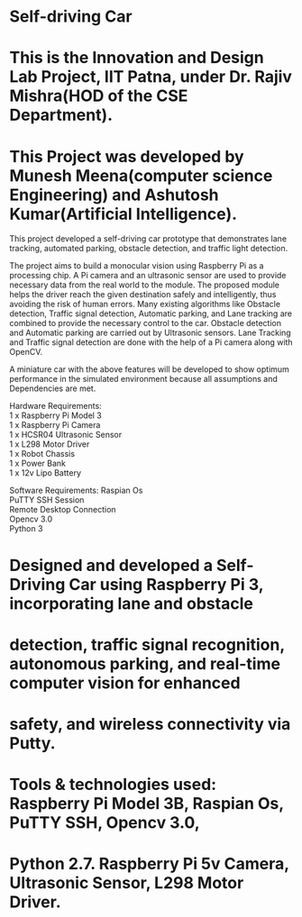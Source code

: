 # Self-driving Car
# This is the Innovation and Design Lab Project, IIT Patna,  under Dr. Rajiv Mishra(HOD of the CSE Department).
# This  Project was developed by Munesh Meena(computer science Engineering) and Ashutosh Kumar(Artificial Intelligence).
This project developed a self-driving car prototype that demonstrates lane tracking, automated parking, obstacle detection, and traffic light detection.

The project aims to build a monocular vision using Raspberry Pi as a processing chip. A Pi camera and an ultrasonic sensor are used to provide necessary data from the real world to the module. The proposed module helps the driver reach the given destination safely and intelligently, thus avoiding the risk of human errors. Many existing algorithms like  Obstacle detection, Traffic signal detection, Automatic parking, and Lane tracking are combined to provide the necessary control to the car. Obstacle detection and Automatic parking  are carried out by Ultrasonic sensors. Lane Tracking and Traffic signal detection are done with the help of a Pi camera along with OpenCV. 

 A miniature car with the above features will be developed to show optimum performance in the simulated environment because all assumptions and Dependencies are met.
 
 Hardware Requirements:<br/>
 1 x Raspberry Pi Model 3 <br/>
 1 x Raspberry Pi  Camera <br/>
 1 x HCSR04 Ultrasonic Sensor <br/>
 1 x L298 Motor Driver <br/>
 1 x Robot Chassis<br/>
 1 x Power Bank<br/>
 1 x 12v Lipo Battery<br/>
 
 Software Requirements:
 Raspian Os <br/>
 PuTTY SSH Session <br/>
 Remote Desktop Connection <br/>
 Opencv 3.0 <br/>
 Python 3 <br/>

# Designed and developed a Self-Driving Car using Raspberry Pi 3, incorporating lane and obstacle
# detection, traffic signal recognition, autonomous parking, and real-time computer vision for enhanced
# safety, and wireless connectivity via Putty.
# Tools & technologies used: Raspberry Pi Model 3B, Raspian Os, PuTTY SSH, Opencv 3.0,
# Python 2.7. Raspberry Pi 5v Camera, Ultrasonic Sensor, L298 Motor Driver.

 
 
